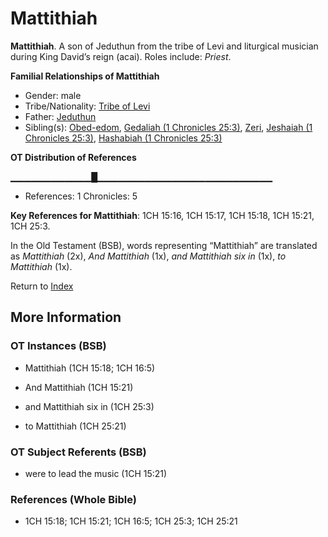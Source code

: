 # Mattithiah
**Mattithiah**. 
A son of Jeduthun from the tribe of Levi and liturgical musician during King David’s reign (acai). 
Roles include: 
_Priest_. 




**Familial Relationships of Mattithiah**


* Gender: male
* Tribe/Nationality: [Tribe of Levi](../../../groups/md/acai/Levi.md)
* Father: [Jeduthun](Jeduthun.md)
* Sibling(s): [Obed-edom](Obed-edom.md), [Gedaliah (1 Chronicles 25:3)](Gedaliah.4.md), [Zeri](Zeri.md), [Jeshaiah (1 Chronicles 25:3)](Jeshaiah.3.md), [Hashabiah (1 Chronicles 25:3)](Hashabiah.3.md)


**OT Distribution of References**

▁▁▁▁▁▁▁▁▁▁▁▁█▁▁▁▁▁▁▁▁▁▁▁▁▁▁▁▁▁▁▁▁▁▁▁▁▁▁
* References: 1 Chronicles: 5



**Key References for Mattithiah**: 
1CH 15:16, 1CH 15:17, 1CH 15:18, 1CH 15:21, 1CH 25:3. 


In the Old Testament (BSB), words representing “Mattithiah” are translated as 
*Mattithiah* (2x), *And Mattithiah* (1x), *and Mattithiah six in* (1x), *to Mattithiah* (1x). 




Return to [Index](00-Index.md)

## More Information

### OT Instances (BSB)

* Mattithiah (1CH 15:18; 1CH 16:5)

* And Mattithiah (1CH 15:21)

* and Mattithiah six in (1CH 25:3)

* to Mattithiah (1CH 25:21)



### OT Subject Referents (BSB)

* were to lead the music (1CH 15:21)



### References (Whole Bible)

* 1CH 15:18; 1CH 15:21; 1CH 16:5; 1CH 25:3; 1CH 25:21



